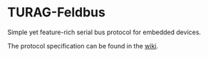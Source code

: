 # TURAG-Feldbus
Simple yet feature-rich serial bus protocol for embedded devices.

The protocol specification can be found in the [wiki](https://github.com/medarion/TURAG-Feldbus/wiki).
